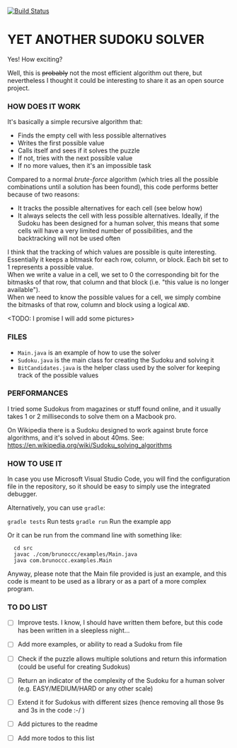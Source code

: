 [![Build Status](https://travis-ci.com/brunoccc/sudoku.svg?branch=master)](https://travis-ci.com/brunoccc/sudoku)

# YET ANOTHER SUDOKU SOLVER

Yes! How exciting? 

Well, this is ~~probably~~ not the most efficient algorithm out there, but nevertheless I thought it could be interesting to share it as an open source project.

### HOW DOES IT WORK

It's basically a simple recursive algorithm that:

* Finds the empty cell with less possible alternatives
* Writes the first possible value
* Calls itself and sees if it solves the puzzle
* If not, tries with the next possible value
* If no more values, then it's an impossible task

Compared to a normal _brute-force_ algorithm (which tries all the possible combinations until a solution has been found), this code performs better because of two reasons:

* It tracks the possible alternatives for each cell (see below how)
* It always selects the cell with less possible alternatives. Ideally, if the Sudoku has been designed for a human solver, this means that some cells will have a very limited number of possibilities, and the backtracking will not be used often

I think that the tracking of which values are possible is quite interesting. Essentially it keeps a bitmask for each row, column, or block. Each bit set to 1 represents a possible value.  
When we write a value in a cell, we set to 0 the corresponding bit for the bitmasks of that row, that column and that block (i.e. "this value is no longer available").  
When we need to know the possible values for a cell, we simply combine the bitmasks of that row, column and block using a logical `AND`.

<TODO: I promise I will add some pictures>

### FILES

* `Main.java` is an example of how to use the solver
* `Sudoku.java` is the main class for creating the Sudoku and solving it
* `BitCandidates.java` is the helper class used by the solver for keeping track of the possible values

### PERFORMANCES

I tried some Sudokus from magazines or stuff found online, and it usually takes 1 or 2 milliseconds to solve them on a Macbook pro.

On Wikipedia there is a Sudoku designed to work against brute force algorithms, and it's solved in about 40ms. See:
https://en.wikipedia.org/wiki/Sudoku_solving_algorithms 

### HOW TO USE IT

In case you use Microsoft Visual Studio Code, you will find the configuration file in the repository, so it should be easy to simply use the integrated debugger.

Alternatively, you can use `gradle`:

`gradle tests` Run tests
`gradle run` Run the example app

Or it can be run from the command line with something like:

```
  cd src
  javac ./com/brunoccc/examples/Main.java
  java com.brunoccc.examples.Main
```

Anyway, please note that the Main file provided is just an example, and this code is meant to be used as a library or as a part of a more complex program.

### TO DO LIST

- [ ] Improve tests. I know, I should have written them before, but this code has been written in a sleepless night... 
- [ ] Add more examples, or ability to read a Sudoku from file
- [ ] Check if the puzzle allows multiple solutions and return this information (could be useful for creating Sudokus)
- [ ] Return an indicator of the complexity of the Sudoku for a human solver (e.g. EASY/MEDIUM/HARD or any other scale)
- [ ] Extend it for Sudokus with different sizes (hence removing all those 9s and 3s in the code :-/ ) 
- [ ] Add pictures to the readme
- [ ] Add more todos to this list


